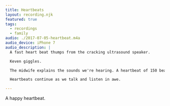 ```yaml
---
title: Heartbeats
layout: recording.njk
featured: true
tags:
  - recordings
  - family
audio: ./2017-07-05-heartbeat.m4a
audio_device: iPhone 7
audio_description: |
  A fast heart beat thumps from the cracking ultrasound speaker.

  Keven giggles.

  The midwife explains the sounds we're hearing. A heartbeat of 150 beats per minute.

  Heartbeats continue as we talk and listen in awe.

---
```


A happy heartbeat.
